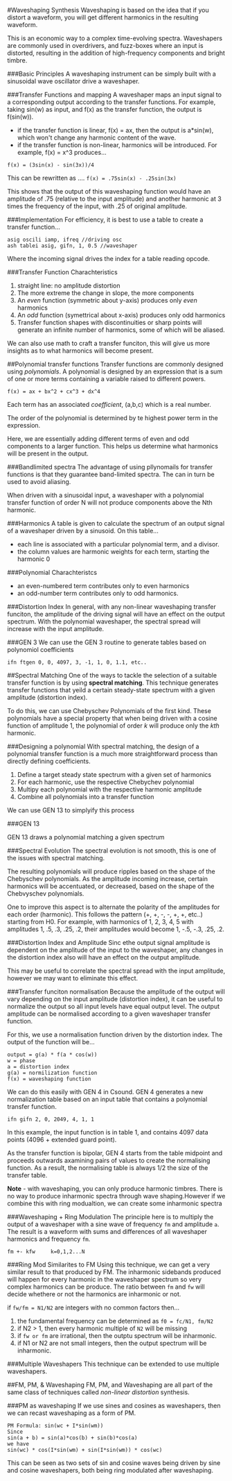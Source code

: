 
#Waveshaping Synthesis
Waveshaping is based on the idea that if you distort a waveform, you will get different harmonics in the resulting waveform.

This is an economic way to a complex time-evolving spectra. Waveshapers are commonly used in overdrivers, and fuzz-boxes where an input is distorted, resulting in the addition of high-frequency components and bright timbre.

###Basic Principles
A waveshaping instrument can be simply built with a sinusoidal wave oscillator drive a waveshaper.

###Transfer Functions and mapping
A waveshaper maps an input signal to a corresponding output according to the transfer functions. For example, taking sin(w) as input, and f(x) as the transfer function, the output is f(sin(w)).

- if the transfer function is linear, f(x) = ax, then the output is a*sin(w), which won't change any harmonic content of the wave.
- if the transfer function is non-linear, harmonics will be introduced. For example, f(x) = x^3 produces...

`f(x) = (3sin(x) - sin(3x))/4`

This can be rewritten as ....
`f(x) = .75sin(x) - .25sin(3x)`

This shows that the output of this waveshaping function would have an amplitude of .75 (relative to the input amplitude) and another harmonic at 3 times the frequency of the input, with .25 of original amplitude.


###Implementation
For efficiency, it is best to use a table to create a transfer function...

```
asig oscili iamp, ifreq //driving osc
ash tablei asig, gifn, 1, 0.5 //waveshaper
```

Where the incoming signal drives the index for a table reading opcode.

###Transfer Function Charachteristics

1. straight line: no amplitude distortion
2. The more extreme the change in slope, the more components
3. An *even* function (symmetric about y-axis) produces only *even* harmonics
4. An *odd* function (symettrical about x-axis) produces only odd harmonics
5. Transfer function shapes with discontinuities or sharp points will generate an infinite number of harmonics, some of which will be aliased.


We can also use math to craft a transfer funciton, this will give us more insights as to what harmonics will become present.

##Polynomial transfer functions
Transfer functions are commonly designed using *polynomials*. A polynomial is designed by an expression that is a sum of one or more terms containing a variable raised to different powers.

`f(x) = ax + bx^2 + cx^3 + dx^4`<br>

Each term has an associated *coefficient*, (a,b,c) which is a real number.

The order of the polynomial is determined by te highest power term in the expression.

Here, we are essentially adding different terms of even and odd components to a larger function. This helps us determine what harmonics will be present in the output.

###Bandlimited spectra
The advantage of using pllynomails for transfer functions is that they guarantee band-limited spectra. The can in turn be used to avoid aliasing.

When driven with a sinusoidal input, a waveshaper with a polynomial transfer function of order N will not produce components above the Nth harmonic.

###Harmonics
A table is given to calculate the spectrum of an output signal of a waveshaper driven by a sinusoid. On this table...
- each line is associated with a particular polynomial term, and a divisor.
- the column values are harmonic weights for each term, starting the harmonic 0


###Polynomial Charachteristcs
- an even-numbered term contributes only to even harmonics
- an odd-number term contributes only to odd harmonics.


###Distortion Index
In general, with any non-linear waveshaping transfer funciton, the amplitude of the driving signal will have an effect on the output spectrum. With the polynomial waveshaper, the spectral spread will increase with the input amplitude.


###GEN 3
 We can use the GEN 3 routine to generate tables based on polynomiol coefficients
 
 `ifn ftgen 0, 0, 4097, 3, -1, 1, 0, 1.1, etc..`<br>
 
 
##Spectral Matching
One of the ways to tackle the selection of a suitable transfer function is by using **spectral matching**. This technique generates transfer functions that yeild a certain steady-state spectrum with a given amplitude (distortion index).

To do this, we can use Chebyschev Polynomials of the first kind. These polynomials have a special property that when being driven with a cosine function of amplitude 1, the polynomial of order *k* will produce only the *kth* harmonic.

###Designing a polynomial
With spectral matching, the design of a polynomial transfer function is a much more straightforward process than directly defining coefficients.

1. Define a target steady state spectrum with a given set of harmonics
2. For each harmonic, use the respective Chebychev polynomial
3. Multipy each polynomial with the respective harmonic amplitude
4. Combine all polynomials into a transfer function

We can use GEN 13 to simplyify this process

###GEN 13

GEN 13 draws a polynomial matching a given spectrum

###Spectral Evolution
The spectral evolution is not smooth, this is one of the issues with spectral matching. 

The resulting polynomials will produce ripples based on the shape of the Chebyschev polynomials. As the amplitude incoming increase, certain harmonics will be accentuated, or decreased, based on the shape of the Chebvyschev polynomials.

One to improve this aspect is to alternate the polarity of the amplitudes for each order (harmonic). This follows the pattern (+, +, -, -, +, +, etc..) starting from H0. For example, with harmonics of 1, 2, 3, 4, 5 with amplitudes 1, .5, .3, .25, .2, their amplitudes would become 1, -.5, -.3, .25, .2.

###Distortion Index and Amplitude
Sinc ethe output signal amplitude is dependent on the amplitude of the input to the waveshaper, any changes in the distortion index also will have an effect on the output amplitude.

This may be useful to correlate the spectral spread with the input amplitude, however we may want to eliminate this effect.

###Transfer funciton normalisation
Because the amplitude of the output will vary depending on the input amplitude (distortion index), it can be useful to normalize the output so all input levels have equal output level. The output amplitude can be normalised according to a given waveshaper transfer function.

For this, we use a normalisation function driven by the distortion index. The output of the function will be...<br>

```
output = g(a) * f(a * cos(w))
w = phase
a = distortion index
g(a) = normilization function
f(x) = waveshaping function
```

We can do this easily with GEN 4 in Csound. GEN 4 generates a new normalization table based on an input table that contains a polynomial transfer function.

`ifn gifn 2, 0, 2049, 4, 1, 1`

In this example, the input function is in table 1, and contains 4097 data points (4096 + extended guard point). 

As the transfer function is bipolar, GEN 4 starts from the table midpoint and proceeds outwards axamining pairs of values to create the normalising function. As a result, the normalising table is always 1/2 the size of the transfer table.


**Note** - with waveshaping, you can only produce harmonic timbres. There is no way to produce inharmonic spectra through wave shaping.However if we combine this with ring modualtion, we can create some inharmonic spectra

###Waveshaping + Ring Modulation
The principle here is to multiply the output of a waveshaper with a sine wave of frequency `fm` and amplitude `a`. The result is a waveform with sums and differences of all waveshaper harmonics and frequency `fm`.

`fm +- kfw     k=0,1,2...N`

###Ring Mod Similarites to FM
Using this technique, we can get a very similar result to that produced by FM. The inharmonic sidebands produced will happen for every harmonic in the waveshaper spectrum so very complex harmonics can be produce. The ratio between `fm` and `fw` will decide whethere or not the harmonics are inharmonic or not.

if `fw/fm = N1/N2` are integers with no common factors then...<br>

1. the fundamental frequency can be determined as `f0 = fc/N1, fm/N2`
2. if N2 > 1, then every harmonic multiple of `N2` will be missing
3. if `fw or fm` are irrational, then the outptu spectrum will be inharmonic.
4. if N1 or N2 are not small integers, then the output spectrum will be inharmonic.

###Multiple Waveshapers
This technique can be extended to use multiple waveshapers.

##FM, PM, & Waveshaping
FM, PM, and Waveshaping are all part of the same class of techniques called *non-linear distortion* synthesis.

###PM as waveshaping
If we use sines and cosines as waveshapers, then we can recast waveshaping as a form of PM.

```
PM Formula: sin(wc + I*sin(wm))
Since
sin(a + b) = sin(a)*cos(b) + sin(b)*cos(a)
we have
sin(wc) * cos(I*sin(wm) + sin(I*sin(wm)) * cos(wc)
```
This can be seen as two sets of sin and cosine waves being driven by sine and cosine waveshapers, both being ring modulated after waveshaping.



